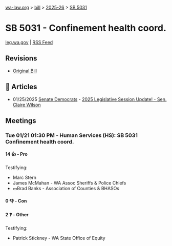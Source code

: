 [wa-law.org](/) > [bill](/bill/) > [2025-26](/bill/2025-26/) > [SB 5031](/bill/2025-26/sb/5031/)

# SB 5031 - Confinement health coord.
[leg.wa.gov](https://app.leg.wa.gov/billsummary?BillNumber=5031&Year=2025&Initiative=false) | [RSS Feed](./rss.xml)

## Revisions
* [Original Bill](1/)

## 📰 Articles
* 01/25/2025 [Senate Democrats](/org/senate_democrats/) - [2025 Legislative Session Update! - Sen. Claire Wilson](https://senatedemocrats.wa.gov/wilson/2025/01/24/2025-legislative-session-update/#:~:text=SB%205031)

## Meetings
### Tue 01/21 01:30 PM - Human Services (HS): SB 5031 Confinement health coord.
#### 14 👍 - Pro
Testifying:
* Marc Stern
* James McMahan - WA Assoc Sheriffs & Police Chiefs
* 💵Brad Banks - Association of Counties & BHASOs

#### 0 👎 - Con

#### 2 ❓ - Other
Testifying:
* Patrick Stickney - WA State Office of Equity
